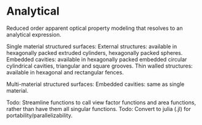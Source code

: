 # Analytical
Reduced order apparent optical property modeling that resolves to an analytical expression.

Single material structured surfaces:
External structures: available in hexagonally packed extruded cylinders, hexagonally packed spheres.
Embedded cavities: available in hexagonally packed embedded circular cylindrical cavities, triangular and square grooves.
Thin walled structures: available in hexagonal and rectangular fences.

Multi-material structured surfaces:
Embedded cavities: same as single material.

Todo: Streamline functions to call view factor functions and area functions, rather than have them all singular functions. 
Todo: Convert to julia (.jl) for portability/parallelizability. 
